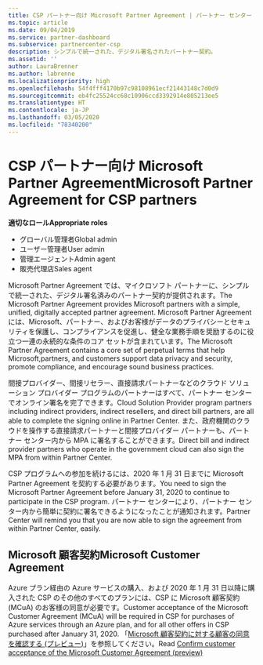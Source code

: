 ```yaml
---
title: CSP パートナー向け Microsoft Partner Agreement | パートナー センター
ms.topic: article
ms.date: 09/04/2019
ms.service: partner-dashboard
ms.subservice: partnercenter-csp
description: シンプルで統一された、デジタル署名されたパートナー契約。
ms.assetid: ''
author: LauraBrenner
ms.author: labrenne
ms.localizationpriority: high
ms.openlocfilehash: 54f4fff4170b97c98108961ecf21443148c7d0d9
ms.sourcegitcommit: eb4fc25524cc68c10906ccd3392914e805213ee5
ms.translationtype: HT
ms.contentlocale: ja-JP
ms.lasthandoff: 03/05/2020
ms.locfileid: "78340200"
---
```

# <a name="microsoft-partner-agreement-for-csp-partners"></a><span data-ttu-id="4d061-103">CSP パートナー向け Microsoft Partner Agreement</span><span class="sxs-lookup"><span data-stu-id="4d061-103">Microsoft Partner Agreement for CSP partners</span></span> 

<span data-ttu-id="4d061-104">**適切なロール**</span><span class="sxs-lookup"><span data-stu-id="4d061-104">**Appropriate roles**</span></span>
-   <span data-ttu-id="4d061-105">グローバル管理者</span><span class="sxs-lookup"><span data-stu-id="4d061-105">Global admin</span></span>
-   <span data-ttu-id="4d061-106">ユーザー管理者</span><span class="sxs-lookup"><span data-stu-id="4d061-106">User admin</span></span>
-   <span data-ttu-id="4d061-107">管理エージェント</span><span class="sxs-lookup"><span data-stu-id="4d061-107">Admin agent</span></span>
-   <span data-ttu-id="4d061-108">販売代理店</span><span class="sxs-lookup"><span data-stu-id="4d061-108">Sales agent</span></span>

<span data-ttu-id="4d061-109">Microsoft Partner Agreement では、マイクロソフト パートナーに、シンプルで統一された、デジタル署名済みのパートナー契約が提供されます。</span><span class="sxs-lookup"><span data-stu-id="4d061-109">The Microsoft Partner Agreement provides Microsoft partners with a simple, unified, digitally accepted partner agreement.</span></span> <span data-ttu-id="4d061-110">Microsoft Partner Agreement には、Microsoft、パートナー、およびお客様がデータのプライバシーとセキュリティを保護し、コンプライアンスを促進し、健全な業務手順を奨励するのに役立つ一連の永続的な条件のコア セットが含まれています。</span><span class="sxs-lookup"><span data-stu-id="4d061-110">The Microsoft Partner Agreement contains a core set of perpetual terms that help Microsoft,partners, and customers support data privacy and security, promote compliance, and encourage sound business practices.</span></span>   

<span data-ttu-id="4d061-111">間接プロバイダー、間接リセラー、直接請求パートナーなどのクラウド ソリューション プロバイダー プログラムのパートナーはすべて、パートナー センターでオンライン署名を完了できます。</span><span class="sxs-lookup"><span data-stu-id="4d061-111">Cloud Solution Provider program partners including indirect providers, indirect resellers, and direct bill partners, are all able to complete the signing online in Partner Center.</span></span> <span data-ttu-id="4d061-112">また、政府機関のクラウドを操作する直接請求パートナーと間接プロバイダー パートナーも、パートナー センター内から MPA に署名することができます。</span><span class="sxs-lookup"><span data-stu-id="4d061-112">Direct bill and indirect provider partners who operate in the government cloud can also sign the MPA from within Partner Center.</span></span>

<span data-ttu-id="4d061-113">CSP プログラムへの参加を続けるには、2020 年 1 月 31 日までに Microsoft Partner Agreement を契約する必要があります。</span><span class="sxs-lookup"><span data-stu-id="4d061-113">You need to sign the Microsoft Partner Agreement before January 31, 2020 to continue to participate in the CSP program.</span></span> <span data-ttu-id="4d061-114">パートナー センターにより、パートナー センター内から簡単に契約に署名できるようになったことが通知されます。</span><span class="sxs-lookup"><span data-stu-id="4d061-114">Partner Center will remind you that you are now able to sign the agreement from within Partner Center, easily.</span></span> 

## <a name="microsoft-customer-agreement"></a><span data-ttu-id="4d061-115">Microsoft 顧客契約</span><span class="sxs-lookup"><span data-stu-id="4d061-115">Microsoft Customer Agreement</span></span>

<span data-ttu-id="4d061-116">Azure プラン経由の Azure サービスの購入、および 2020 年 1 月 31 日以降に購入された CSP のその他のすべてのプランには、CSP に Microsoft 顧客契約 (MCuA) のお客様の同意が必要です。</span><span class="sxs-lookup"><span data-stu-id="4d061-116">Customer acceptance of the Microsoft Customer Agreement (MCuA) will be required in CSP for purchases of Azure services through an Azure plan, and for all other offers in CSP purchased after January 31, 2020.</span></span> <span data-ttu-id="4d061-117">「[Microsoft 顧客契約に対する顧客の同意を確認する (プレビュー)](confirm-customer-agreement.md)」を参照してください。</span><span class="sxs-lookup"><span data-stu-id="4d061-117">Read [Confirm customer acceptance of the Microsoft Customer Agreement (preview)](confirm-customer-agreement.md)</span></span>
 












